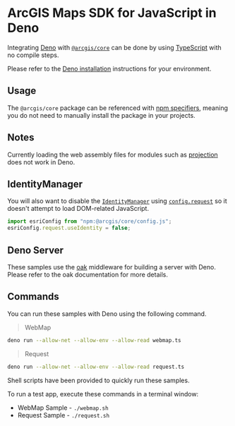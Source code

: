 # ArcGIS Maps SDK for JavaScript in Deno

Integrating [Deno](https://deno.land/) with [`@arcgis/core`](https://www.npmjs.com/package/@arcgis/core) can be done by using [TypeScript](https://www.typescriptlang.org/) with no compile steps.

Please refer to the [Deno installation](https://deno.land/manual@v1.30.3/getting_started/installation) instructions for your environment.

## Usage

The `@arcgis/core` package can be referenced with [npm specifiers](https://deno.land/manual@v1.28.2/node/npm_specifiers), meaning you do not need to manually install the package in your projects.


## Notes

Currently loading the web assembly files for modules such as [projection](https://developers.arcgis.com/javascript/latest/api-reference/esri-geometry-projection.html) does not work in Deno.
## IdentityManager

You will also want to disable the [`IdentityManager`](https://developers.arcgis.com/javascript/latest/api-reference/esri-identity-IdentityManager.html) using [`config.request`](https://developers.arcgis.com/javascript/latest/api-reference/esri-config.html#request) so it doesn't attempt to load DOM-related JavaScript.

```js
import esriConfig from "npm:@arcgis/core/config.js";
esriConfig.request.useIdentity = false;
```

## Deno Server

These samples use the [oak](https://deno.land/x/oak@v11.1.0) middleware for building a server with Deno. Please refer to the oak documentation for more details.

## Commands

You can run these samples with Deno using the following command.

> WebMap
```sh
deno run --allow-net --allow-env --allow-read webmap.ts
```

> Request
```sh
deno run --allow-net --allow-env --allow-read request.ts
```

Shell scripts have been provided to quickly run these samples.

To run a test app, execute these commands in a terminal window:
*  WebMap Sample - `./webmap.sh`
*  Request Sample - `./request.sh`

